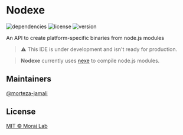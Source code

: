 # Nodexe

![dependencies](https://img.shields.io/badge/dependencies-up%20to%20date-brightgreen)
![license](https://img.shields.io/badge/license-MIT-green)
![version](https://img.shields.io/badge/version-v0.0.1--alpha-blue)

An API to create platform-specific binaries from node.js modules

> ⚠️ This IDE is under development and isn't ready for production.

> **Nodexe** currently uses [nexe](https://github.com/nexe/nexe) to compile node.js modules.

## Maintainers

[@morteza-jamali](https://github.com/morteza-jamali)

## License

[MIT © Moraj Lab](./LICENSE)
